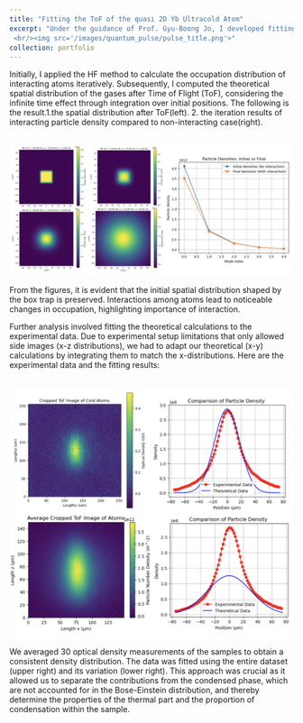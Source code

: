 ```yaml
---
title: "Fitting the ToF of the quasi 2D Yb Ultracold Atom"
excerpt: "Under the guidance of Prof. Gyu-Boong Jo, I developed fitting scripts to measure the sample's temperature and chemical potential. By employing the Hartree-Fock (HF) method, we iteratively calculated the occupation distribution of interacting atoms, enabling us to calculate the spatial distribution of these atoms. The theoretical results were then compared and fitted against experimental data to further refine our understanding of the sample's properties.
 <br/><img src='/images/quantum_pulse/pulse_title.png'>"
collection: portfolio
---
```


Initially, I applied the HF method to calculate the occupation distribution of interacting atoms iteratively. Subsequently, I computed the theoretical spatial distribution of the gases after Time of Flight (ToF), considering the infinite time effect through integration over initial positions. 
The following is the result.1.the spatial distribution after ToF(left). 2. the iteration results of interacting particle density compared to non-interacting case(right).

<br/><img src='/images/ultracoldatom/distributeiteration_theory.png'>

From the figures, it is evident that the initial spatial distribution shaped by the box trap is preserved. Interactions among atoms lead to noticeable changes in occupation, highlighting importance of interaction.

Further analysis involved fitting the theoretical calculations to the experimental data. Due to experimental setup limitations that only allowed side images (x-z distributions), we had to adapt our theoretical (x-y) calculations by integrating them to match the x-distributions. Here are the experimental data and the fitting results:

<br/><img src='/images/ultracoldatom/fit.png'>

We averaged 30 optical density measurements of the samples to obtain a consistent density distribution. The data was fitted using the entire dataset (upper right) and its variation (lower right). This approach was crucial as it allowed us to separate the contributions from the condensed phase, which are not accounted for in the Bose-Einstein distribution, and thereby determine the properties of the thermal part and the proportion of condensation within the sample.

